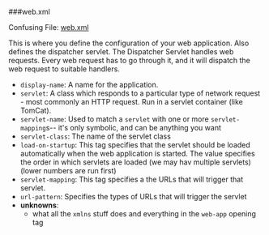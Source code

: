 ###web.xml

Confusing File: [web.xml](#webxml)  

This is where you define the configuration of your web application. Also defines the dispatcher servlet. The Dispatcher Servlet handles web requests. Every web request has to go through it, and it will dispatch the web request to suitable handlers.


* `display-name`:   A name for the application.
* `servlet`:    A class which responds to a particular type of network request - most commonly an HTTP request. Run in a servlet container (like TomCat).
* `servlet-name`:   Used to match a `servlet` with one or more `servlet-mapping`s-- it's only symbolic, and can be anything you want
* `servlet-class`:  The name of the servlet class
* `load-on-startup`:    This tag specifies that the servlet should be loaded automatically when the web application is started. The value specifies the order in which servlets are loaded (we may hav multiple servlets) (lower numbers are run first)
* `servlet-mapping`:    This tag specifies a the URLs that will trigger that servlet.
* `url-pattern`:    Specifies the types of URLs that will trigger the servlet
* **unknowns**:
    * what all the `xmlns` stuff does and everything in the `web-app` opening tag
